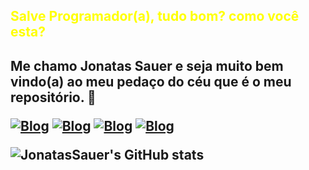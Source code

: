 <h2 style="color:yellow;">Salve Programador(a), tudo bom? como você esta?<h2/>

Me chamo Jonatas Sauer e seja muito bem vindo(a) ao meu pedaço do céu que é o meu repositório. 👋


[![Blog](https://img.shields.io/badge/website-000000?style=for-the-badge&logo=About.me&logoColor=white)](https://portifolio.jonatassauer.repl.co/)
[![Blog](https://img.shields.io/badge/LinkedIn-0077B5?style=for-the-badge&logo=linkedin&logoColor=white)](https://www.linkedin.com/in/jonatas-sauer-1a4172245/)
[![Blog](https://img.shields.io/badge/Instagram-E4405F?style=for-the-badge&logo=instagram&logoColor=white)](https://www.instagram.com/jonatassauer/)
[![Blog](https://img.shields.io/badge/replit-667881?style=for-the-badge&logo=replit&logoColor=white)](https://replit.com/@JonatasSauer)

![JonatasSauer's GitHub stats](https://github-readme-stats.vercel.app/api?username=JonatasSauer&show_icons=true&theme=onedark)
